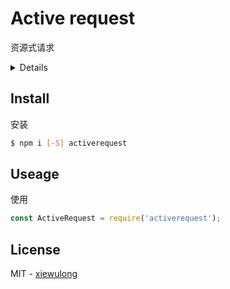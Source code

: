 # Active request

资源式请求

<details>

* [安装](#install)
* [使用](#useage)
* [License](#license)

</details>

## Install

安装

```bash
$ npm i [-S] activerequest
```

## Useage

使用

```js
const ActiveRequest = require('activerequest');
```

## License

MIT - [xiewulong](https://github.com/xiewulong)
